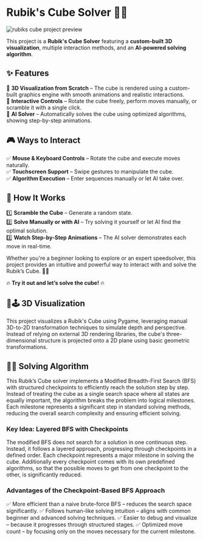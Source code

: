 # Rubik's Cube Solver 🎲🔄  
![rubiks cube project preview](https://github.com/user-attachments/assets/a4b9ec1e-f684-4547-bf3c-1956d3ecb37f)

This project is a **Rubik's Cube Solver** featuring a **custom-built 3D visualization**, multiple interaction methods, and an **AI-powered solving algorithm**.  

## ✨ Features  

🔹 **3D Visualization from Scratch** – The cube is rendered using a custom-built graphics engine with smooth animations and realistic interactions.  
🔹 **Interactive Controls** – Rotate the cube freely, perform moves manually, or scramble it with a single click.  
🔹 **AI Solver** – Automatically solves the cube using optimized algorithms, showing step-by-step animations.  

## 🎮 Ways to Interact  

✅ **Mouse & Keyboard Controls** – Rotate the cube and execute moves naturally.  
✅ **Touchscreen Support** – Swipe gestures to manipulate the cube.  
✅ **Algorithm Execution** – Enter sequences manually or let AI take over.  

## 🚀 How It Works  

1️⃣ **Scramble the Cube** – Generate a random state.  
2️⃣ **Solve Manually or with AI** – Try solving it yourself or let AI find the optimal solution.  
3️⃣ **Watch Step-by-Step Animations** – The AI solver demonstrates each move in real-time.  

Whether you're a beginner looking to explore or an expert speedsolver, this project provides an intuitive and powerful way to interact with and solve the Rubik’s Cube. 🧩🎯  

🔥 **Try it out and let’s solve the cube!** 🔥

## 🎨🕹️ 3D Visualization
This project visualizes a Rubik's Cube using Pygame, leveraging manual 3D-to-2D transformation techniques to simulate depth and perspective. Instead of relying on external 3D rendering libraries, the cube's three-dimensional structure is projected onto a 2D plane using basic geometric transformations.

## 🤖🧩 Solving Algorithm
This Rubik’s Cube solver implements a Modified Breadth-First Search (BFS) with structured checkpoints to efficiently reach the solution step by step. Instead of treating the cube as a single search space where all states are equally important, the algorithm breaks the problem into logical milestones. Each milestone represents a significant step in standard solving methods, reducing the overall search complexity and ensuring efficient solving.

### Key Idea: Layered BFS with Checkpoints
The modified BFS does not search for a solution in one continuous step. Instead, it follows a layered approach, progressing through checkpoints in a defined order. Each checkpoint represents a major milestone in solving the cube. Additionally every checkpoint comes with its own predefined algorithms, so that the possible moves to get from one checkpoint to the other, is significantly reduced.

### Advantages of the Checkpoint-Based BFS Approach
✅ More efficient than a naive brute-force BFS – reduces the search space significantly.
✅ Follows human-like solving intuition – aligns with common beginner and advanced solving techniques.
✅ Easier to debug and visualize – because it progresses through structured stages.
✅ Optimized move count – by focusing only on the moves necessary for the current milestone.
